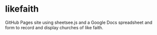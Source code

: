 likefaith
=========

GitHub Pages site using sheetsee.js and a Google Docs spreadsheet and form to record and display churches of like faith.
